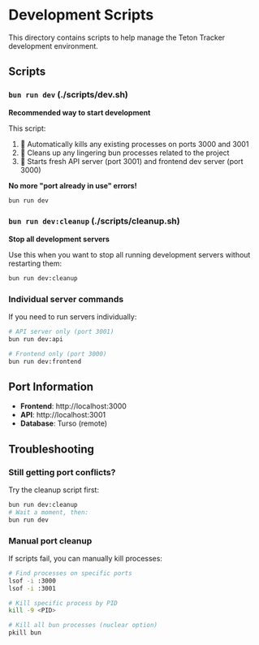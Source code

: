 # Development Scripts

This directory contains scripts to help manage the Teton Tracker development environment.

## Scripts

### `bun run dev` (./scripts/dev.sh)

**Recommended way to start development**

This script:

1. 🧹 Automatically kills any existing processes on ports 3000 and 3001
2. 🧹 Cleans up any lingering bun processes related to the project
3. 🚀 Starts fresh API server (port 3001) and frontend dev server (port 3000)

**No more "port already in use" errors!**

```bash
bun run dev
```

### `bun run dev:cleanup` (./scripts/cleanup.sh)

**Stop all development servers**

Use this when you want to stop all running development servers without restarting them:

```bash
bun run dev:cleanup
```

### Individual server commands

If you need to run servers individually:

```bash
# API server only (port 3001)
bun run dev:api

# Frontend only (port 3000)
bun run dev:frontend
```

## Port Information

- **Frontend**: http://localhost:3000
- **API**: http://localhost:3001
- **Database**: Turso (remote)

## Troubleshooting

### Still getting port conflicts?

Try the cleanup script first:

```bash
bun run dev:cleanup
# Wait a moment, then:
bun run dev
```

### Manual port cleanup

If scripts fail, you can manually kill processes:

```bash
# Find processes on specific ports
lsof -i :3000
lsof -i :3001

# Kill specific process by PID
kill -9 <PID>

# Kill all bun processes (nuclear option)
pkill bun
```
